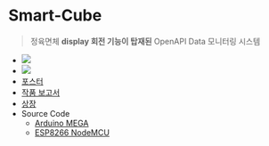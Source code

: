 # Smart-Cube
> 정육면체 **display 회전 기능이 탑재된** OpenAPI Data 모니터링 시스템
- <a href="https://youtu.be/aaSwo6hsAOw"><img src="https://img.shields.io/badge/발표영상-FF0000?style=flat-square&logo=YouTube&logoColor=white&link=https://youtu.be/aaSwo6hsAOw"/></a>
- <a href="https://youtu.be/68f6nlIR7AI"><img src="https://img.shields.io/badge/시연영상-FF0000?style=flat-square&logo=YouTube&logoColor=white&link=https://youtu.be/68f6nlIR7AI"/></a>
- [포스터](https://github.com/EuiSeonLEE/Smart-Cube/blob/023d9fe93757e26d146200c3eb431c80f5fb7b93/%5BSEP%5D%EC%A0%9C%EC%B6%9C%EC%9A%A9_%ED%8F%AC%EC%8A%A4%ED%84%B0.pdf)
- [작품 보고서](https://github.com/EuiSeonLEE/Smart-Cube/raw/main/%EC%A1%B8%EC%97%85%EC%9E%91%ED%92%88%20%ED%94%84%EB%A1%9C%EC%A0%9D%ED%8A%B8%20%EC%B5%9C%EC%A2%85%EB%B3%B4%EA%B3%A0%EC%84%9C.hwp)
- [상장](https://github.com/EuiSeonLEE/Smart-Cube/blob/023d9fe93757e26d146200c3eb431c80f5fb7b93/%5B%EC%9D%80%EC%83%81%5D%EC%BA%A1%EC%8A%A4%ED%86%A4%EB%94%94%EC%9E%90%EC%9D%B8_%EC%A0%84%EC%9E%90.PDF)
- Source Code
  - [Arduino MEGA](https://github.com/EuiSeonLEE/Smart-Cube/blob/main/ArduinoMAGA.ino)
  - [ESP8266 NodeMCU](https://github.com/EuiSeonLEE/Smart-Cube/blob/main/ESP8266NodeMCU.ino)
